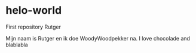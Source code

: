 # helo-world
First repository Rutger

Mijn naam is Rutger en ik doe WoodyWoodpekker na.
I love chocolade and blablabla

